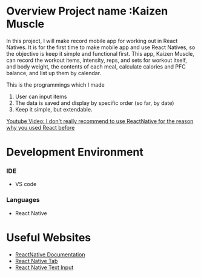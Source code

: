 # Overview Project name :Kaizen Muscle

In this project, I will make record mobile app for working out in React Natives. It is for the first time to make mobile app and use React Natives, so the objective is keep it simple and functional first. This app, Kaizen Muscle, can record the workout items, intensity, reps, and sets for workout itself, and body weight, the contents of each meal, calculate calories and PFC balance, and list up them by calendar.

This is the programmings which I made
1. User can input items
2. The data is saved and display by specific order (so far, by date)
3. Keep it simple, but extendable.



[Youtube Video: I don't really recommend to use ReactNative for the reason why you used React before](https://www.youtube.com/watch?v=UgHnaSK8UfE)

# Development Environment

### IDE
* VS code

### Languages

* React Native

# Useful Websites

* [ReactNative Documentation](https://reactnative.dev/docs/getting-started)
* [React Native Tab](https://www.youtube.com/watch?v=AnjyzruZ36E)
* [React Native Text Input](https://www.youtube.com/watch?v=vwEUCUzpMqo&list=PLbFIJVBw8Wwx1krPEq32_apQ6jEpFTOdG&index=16)